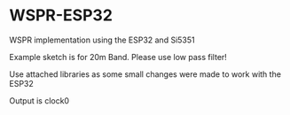 # WSPR-ESP32
WSPR implementation using the ESP32 and Si5351

Example sketch is for 20m Band.  Please use low pass filter!

Use attached libraries as some small changes were made to work with the ESP32

Output is clock0
